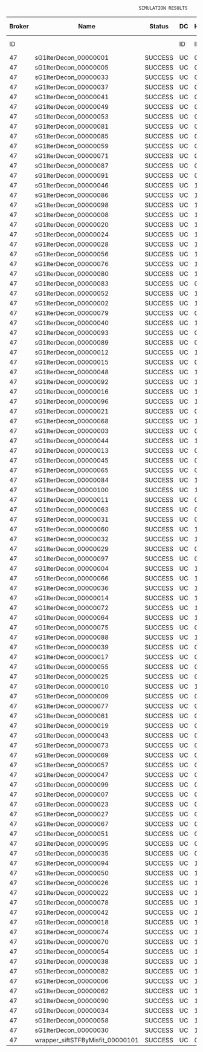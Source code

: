

                                                     SIMULATION RESULTS

|Broker|         Name         | Status|  DC  |Host|Host PEs |VM|   VM PEs|   VM MIPS|ActivityLen|StartTime|FinishTime|ExecTime
|------|----------------------|-------|------|----|---------|--|---------|----------|-----------|---------|----------|--------
|    ID|                      |       |    ID|  ID|CPU cores|ID|CPU cores|        MI|         MI|  Seconds|   Seconds| Seconds
|    47| sG1IterDecon_00000001|SUCCESS|    UC|   0|       12|188|        2|    1000.0|      56150|  55562.0|   56265.2|   703.2
|    47| sG1IterDecon_00000005|SUCCESS|    UC|   0|       12|188|        2|    1000.0|      56150|  55562.0|   56265.2|   703.2
|    47| sG1IterDecon_00000033|SUCCESS|    UC|   0|       12|188|        2|    1000.0|      56150|  55562.0|   56265.2|   703.2
|    47| sG1IterDecon_00000037|SUCCESS|    UC|   0|       12|188|        2|    1000.0|      56150|  55562.0|   56265.2|   703.2
|    47| sG1IterDecon_00000041|SUCCESS|    UC|   0|       12|188|        2|    1000.0|      56150|  55562.0|   56265.2|   703.2
|    47| sG1IterDecon_00000049|SUCCESS|    UC|   0|       12|188|        2|    1000.0|      56150|  55562.0|   56265.2|   703.2
|    47| sG1IterDecon_00000053|SUCCESS|    UC|   0|       12|188|        2|    1000.0|      56150|  55562.0|   56265.2|   703.2
|    47| sG1IterDecon_00000081|SUCCESS|    UC|   0|       12|188|        2|    1000.0|      56150|  55562.0|   56265.2|   703.2
|    47| sG1IterDecon_00000085|SUCCESS|    UC|   0|       12|188|        2|    1000.0|      56150|  55562.0|   56265.2|   703.2
|    47| sG1IterDecon_00000059|SUCCESS|    UC|   0|       12|190|        2|    1000.0|      56150|  55562.0|   56265.2|   703.2
|    47| sG1IterDecon_00000071|SUCCESS|    UC|   0|       12|190|        2|    1000.0|      56150|  55562.0|   56265.2|   703.2
|    47| sG1IterDecon_00000087|SUCCESS|    UC|   0|       12|190|        2|    1000.0|      56150|  55562.0|   56265.2|   703.2
|    47| sG1IterDecon_00000091|SUCCESS|    UC|   0|       12|190|        2|    1000.0|      56150|  55562.0|   56265.2|   703.2
|    47| sG1IterDecon_00000046|SUCCESS|    UC|   1|       12|189|        2|    1000.0|      56150|  55562.0|   56265.2|   703.2
|    47| sG1IterDecon_00000086|SUCCESS|    UC|   1|       12|189|        2|    1000.0|      56150|  55562.0|   56265.2|   703.2
|    47| sG1IterDecon_00000098|SUCCESS|    UC|   1|       12|189|        2|    1000.0|      56150|  55562.0|   56265.2|   703.2
|    47| sG1IterDecon_00000008|SUCCESS|    UC|   1|       12|191|        2|    1000.0|      56150|  55562.0|   56265.2|   703.2
|    47| sG1IterDecon_00000020|SUCCESS|    UC|   1|       12|191|        2|    1000.0|      56150|  55562.0|   56265.2|   703.2
|    47| sG1IterDecon_00000024|SUCCESS|    UC|   1|       12|191|        2|    1000.0|      56150|  55562.0|   56265.2|   703.2
|    47| sG1IterDecon_00000028|SUCCESS|    UC|   1|       12|191|        2|    1000.0|      56150|  55562.0|   56265.2|   703.2
|    47| sG1IterDecon_00000056|SUCCESS|    UC|   1|       12|191|        2|    1000.0|      56150|  55562.0|   56265.2|   703.2
|    47| sG1IterDecon_00000076|SUCCESS|    UC|   1|       12|191|        2|    1000.0|      56150|  55562.0|   56265.2|   703.2
|    47| sG1IterDecon_00000080|SUCCESS|    UC|   1|       12|191|        2|    1000.0|      56150|  55562.0|   56265.2|   703.2
|    47| sG1IterDecon_00000083|SUCCESS|    UC|   0|       12|190|        2|    1000.0|      59381|  55562.0|   56299.4|   737.4
|    47| sG1IterDecon_00000052|SUCCESS|    UC|   1|       12|191|        2|    1000.0|      61375|  55562.0|   56312.4|   750.4
|    47| sG1IterDecon_00000002|SUCCESS|    UC|   1|       12|189|        2|    1000.0|      60450|  55562.0|   56313.3|   751.3
|    47| sG1IterDecon_00000079|SUCCESS|    UC|   0|       12|190|        2|    1000.0|      83667|  55562.0|   56542.3|   980.3
|    47| sG1IterDecon_00000040|SUCCESS|    UC|   1|       12|191|        2|    1000.0|      91200|  55562.0|   56567.6|  1005.6
|    47| sG1IterDecon_00000093|SUCCESS|    UC|   0|       12|188|        2|    1000.0|      96311|  55562.0|   56586.8|  1024.9
|    47| sG1IterDecon_00000089|SUCCESS|    UC|   0|       12|188|        2|    1000.0|     115702|  55562.0|   56732.8|  1170.8
|    47| sG1IterDecon_00000012|SUCCESS|    UC|   1|       12|191|        2|    1000.0|     117306|  55562.0|   56776.6|  1214.7
|    47| sG1IterDecon_00000015|SUCCESS|    UC|   0|       12|190|        2|    1000.0|     115126|  55562.0|   56842.2|  1280.2
|    47| sG1IterDecon_00000048|SUCCESS|    UC|   1|       12|191|        2|    1000.0|     131219|  55562.0|   56881.3|  1319.4
|    47| sG1IterDecon_00000092|SUCCESS|    UC|   1|       12|191|        2|    1000.0|     135995|  55562.0|   56915.0|  1353.0
|    47| sG1IterDecon_00000016|SUCCESS|    UC|   1|       12|191|        2|    1000.0|     144034|  55562.0|   56967.6|  1405.6
|    47| sG1IterDecon_00000096|SUCCESS|    UC|   1|       12|191|        2|    1000.0|     146964|  55562.0|   56985.3|  1423.3
|    47| sG1IterDecon_00000021|SUCCESS|    UC|   0|       12|188|        2|    1000.0|     156382|  55562.0|   57019.6|  1457.6
|    47| sG1IterDecon_00000068|SUCCESS|    UC|   1|       12|191|        2|    1000.0|     162933|  55562.0|   57073.6|  1511.6
|    47| sG1IterDecon_00000003|SUCCESS|    UC|   0|       12|190|        2|    1000.0|     143490|  55562.0|   57098.0|  1536.0
|    47| sG1IterDecon_00000044|SUCCESS|    UC|   1|       12|191|        2|    1000.0|     168756|  55562.0|   57102.8|  1540.8
|    47| sG1IterDecon_00000013|SUCCESS|    UC|   0|       12|188|        2|    1000.0|     173487|  55562.0|   57131.6|  1569.6
|    47| sG1IterDecon_00000045|SUCCESS|    UC|   0|       12|188|        2|    1000.0|     193935|  55562.0|   57254.8|  1692.8
|    47| sG1IterDecon_00000065|SUCCESS|    UC|   0|       12|188|        2|    1000.0|     195345|  55562.0|   57262.6|  1700.6
|    47| sG1IterDecon_00000084|SUCCESS|    UC|   1|       12|191|        2|    1000.0|     231134|  55562.0|   57383.9|  1821.9
|    47| sG1IterDecon_00000100|SUCCESS|    UC|   1|       12|191|        2|    1000.0|     237950|  55562.0|   57411.1|  1849.1
|    47| sG1IterDecon_00000011|SUCCESS|    UC|   0|       12|190|        2|    1000.0|     182930|  55562.0|   57435.5|  1873.5
|    47| sG1IterDecon_00000063|SUCCESS|    UC|   0|       12|190|        2|    1000.0|     188230|  55562.0|   57477.9|  1915.9
|    47| sG1IterDecon_00000031|SUCCESS|    UC|   0|       12|190|        2|    1000.0|     190673|  55562.0|   57496.4|  1934.4
|    47| sG1IterDecon_00000060|SUCCESS|    UC|   1|       12|191|        2|    1000.0|     265578|  55562.0|   57508.1|  1946.1
|    47| sG1IterDecon_00000032|SUCCESS|    UC|   1|       12|191|        2|    1000.0|     270491|  55562.0|   57522.9|  1960.9
|    47| sG1IterDecon_00000029|SUCCESS|    UC|   0|       12|188|        2|    1000.0|     252025|  55562.0|   57546.1|  1984.1
|    47| sG1IterDecon_00000097|SUCCESS|    UC|   0|       12|188|        2|    1000.0|     274532|  55562.0|   57647.5|  2085.5
|    47| sG1IterDecon_00000004|SUCCESS|    UC|   1|       12|191|        2|    1000.0|     334964|  55562.0|   57684.0|  2122.1
|    47| sG1IterDecon_00000066|SUCCESS|    UC|   1|       12|189|        2|    1000.0|     190704|  55562.0|   57686.0|  2124.1
|    47| sG1IterDecon_00000036|SUCCESS|    UC|   1|       12|191|        2|    1000.0|     337139|  55562.0|   57688.5|  2126.5
|    47| sG1IterDecon_00000014|SUCCESS|    UC|   1|       12|189|        2|    1000.0|     197394|  55562.0|   57753.0|  2191.0
|    47| sG1IterDecon_00000072|SUCCESS|    UC|   1|       12|191|        2|    1000.0|     387256|  55562.0|   57763.7|  2201.7
|    47| sG1IterDecon_00000064|SUCCESS|    UC|   1|       12|191|        2|    1000.0|     394582|  55562.0|   57771.0|  2209.0
|    47| sG1IterDecon_00000075|SUCCESS|    UC|   0|       12|190|        2|    1000.0|     234888|  55562.0|   57808.2|  2246.2
|    47| sG1IterDecon_00000088|SUCCESS|    UC|   1|       12|191|        2|    1000.0|     467079|  55562.0|   57843.6|  2281.6
|    47| sG1IterDecon_00000039|SUCCESS|    UC|   0|       12|190|        2|    1000.0|     244204|  55562.0|   57869.2|  2307.2
|    47| sG1IterDecon_00000017|SUCCESS|    UC|   0|       12|188|        2|    1000.0|     341331|  55562.0|   57914.9|  2352.9
|    47| sG1IterDecon_00000055|SUCCESS|    UC|   0|       12|190|        2|    1000.0|     255737|  55562.0|   57938.7|  2376.7
|    47| sG1IterDecon_00000025|SUCCESS|    UC|   0|       12|188|        2|    1000.0|     358800|  55562.0|   57976.3|  2414.3
|    47| sG1IterDecon_00000010|SUCCESS|    UC|   1|       12|189|        2|    1000.0|     225339|  55562.0|   58019.5|  2457.5
|    47| sG1IterDecon_00000009|SUCCESS|    UC|   0|       12|188|        2|    1000.0|     391043|  55562.0|   58073.1|  2511.1
|    47| sG1IterDecon_00000077|SUCCESS|    UC|   0|       12|188|        2|    1000.0|     424669|  55562.0|   58157.1|  2595.1
|    47| sG1IterDecon_00000061|SUCCESS|    UC|   0|       12|188|        2|    1000.0|     449668|  55562.0|   58207.2|  2645.2
|    47| sG1IterDecon_00000019|SUCCESS|    UC|   0|       12|190|        2|    1000.0|     310565|  55562.0|   58241.9|  2679.9
|    47| sG1IterDecon_00000043|SUCCESS|    UC|   0|       12|190|        2|    1000.0|     315524|  55562.0|   58266.7|  2704.7
|    47| sG1IterDecon_00000073|SUCCESS|    UC|   0|       12|188|        2|    1000.0|     514833|  55562.0|   58305.1|  2743.1
|    47| sG1IterDecon_00000069|SUCCESS|    UC|   0|       12|188|        2|    1000.0|     517533|  55562.0|   58307.7|  2745.8
|    47| sG1IterDecon_00000057|SUCCESS|    UC|   0|       12|188|        2|    1000.0|     548071|  55562.0|   58338.4|  2776.4
|    47| sG1IterDecon_00000047|SUCCESS|    UC|   0|       12|190|        2|    1000.0|     378587|  55562.0|   58550.9|  2988.9
|    47| sG1IterDecon_00000099|SUCCESS|    UC|   0|       12|190|        2|    1000.0|     388369|  55562.0|   58590.1|  3028.1
|    47| sG1IterDecon_00000007|SUCCESS|    UC|   0|       12|190|        2|    1000.0|     417184|  55562.0|   58691.2|  3129.2
|    47| sG1IterDecon_00000023|SUCCESS|    UC|   0|       12|190|        2|    1000.0|     440432|  55562.0|   58761.1|  3199.1
|    47| sG1IterDecon_00000027|SUCCESS|    UC|   0|       12|190|        2|    1000.0|     452997|  55562.0|   58792.6|  3230.6
|    47| sG1IterDecon_00000067|SUCCESS|    UC|   0|       12|190|        2|    1000.0|     473732|  55562.0|   58834.0|  3272.0
|    47| sG1IterDecon_00000051|SUCCESS|    UC|   0|       12|190|        2|    1000.0|     478427|  55562.0|   58841.0|  3279.1
|    47| sG1IterDecon_00000095|SUCCESS|    UC|   0|       12|190|        2|    1000.0|     485151|  55562.0|   58847.8|  3285.8
|    47| sG1IterDecon_00000035|SUCCESS|    UC|   0|       12|190|        2|    1000.0|     493480|  55562.0|   58856.2|  3294.2
|    47| sG1IterDecon_00000094|SUCCESS|    UC|   1|       12|189|        2|    1000.0|     318396|  55562.0|   58858.6|  3296.6
|    47| sG1IterDecon_00000050|SUCCESS|    UC|   1|       12|189|        2|    1000.0|     318735|  55562.0|   58861.6|  3299.6
|    47| sG1IterDecon_00000026|SUCCESS|    UC|   1|       12|189|        2|    1000.0|     322630|  55562.0|   58892.7|  3330.7
|    47| sG1IterDecon_00000022|SUCCESS|    UC|   1|       12|189|        2|    1000.0|     357190|  55562.0|   59152.7|  3590.7
|    47| sG1IterDecon_00000078|SUCCESS|    UC|   1|       12|189|        2|    1000.0|     360476|  55562.0|   59175.9|  3613.9
|    47| sG1IterDecon_00000042|SUCCESS|    UC|   1|       12|189|        2|    1000.0|     368699|  55562.0|   59229.9|  3668.0
|    47| sG1IterDecon_00000018|SUCCESS|    UC|   1|       12|189|        2|    1000.0|     414263|  55562.0|   59504.6|  3942.6
|    47| sG1IterDecon_00000074|SUCCESS|    UC|   1|       12|189|        2|    1000.0|     424552|  55562.0|   59561.4|  3999.4
|    47| sG1IterDecon_00000070|SUCCESS|    UC|   1|       12|189|        2|    1000.0|     448310|  55562.0|   59680.1|  4118.1
|    47| sG1IterDecon_00000054|SUCCESS|    UC|   1|       12|189|        2|    1000.0|     450508|  55562.0|   59690.1|  4128.2
|    47| sG1IterDecon_00000038|SUCCESS|    UC|   1|       12|189|        2|    1000.0|     477933|  55562.0|   59799.8|  4237.8
|    47| sG1IterDecon_00000082|SUCCESS|    UC|   1|       12|189|        2|    1000.0|     479541|  55562.0|   59805.5|  4243.5
|    47| sG1IterDecon_00000006|SUCCESS|    UC|   1|       12|189|        2|    1000.0|     495411|  55562.0|   59853.2|  4291.2
|    47| sG1IterDecon_00000062|SUCCESS|    UC|   1|       12|189|        2|    1000.0|     512294|  55562.0|   59895.5|  4333.5
|    47| sG1IterDecon_00000090|SUCCESS|    UC|   1|       12|189|        2|    1000.0|     525791|  55562.0|   59922.4|  4360.4
|    47| sG1IterDecon_00000034|SUCCESS|    UC|   1|       12|189|        2|    1000.0|     550026|  55562.0|   59958.8|  4396.8
|    47| sG1IterDecon_00000058|SUCCESS|    UC|   1|       12|189|        2|    1000.0|     559233|  55562.0|   59968.0|  4406.1
|    47| sG1IterDecon_00000030|SUCCESS|    UC|   1|       12|189|        2|    1000.0|     560188|  55562.0|   59969.1|  4407.1
|    47|wrapper_siftSTFByMisfit_00000101|SUCCESS|    UC|   0|       12|188|        2|    1000.0|      13510|  59969.1|   59982.6|    13.6

